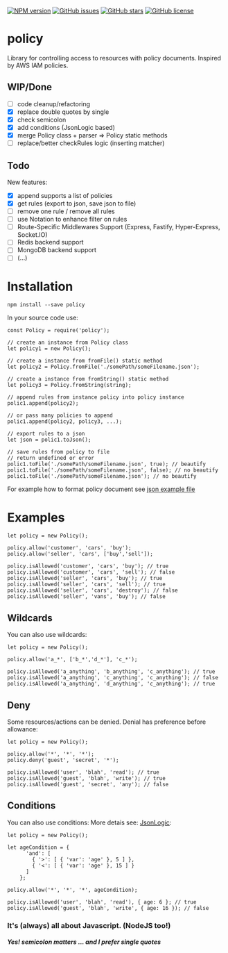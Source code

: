 <div align="left">

[![NPM version](https://img.shields.io/github/package-json/v/h2atecnologia/node-policy/master.svg?style=flat)](https://github.com/h2atecnologia/node-policy)
[![GitHub issues](https://img.shields.io/github/issues/h2atecnologia/node-policy)](https://github.com/h2atecnologia/node-policy/issues)
[![GitHub stars](https://img.shields.io/github/stars/h2atecnologia/node-policy)](https://github.com/h2atecnologia/node-policy/stargazers)
[![GitHub license](https://img.shields.io/github/license/h2atecnologia/node-policy)](https://github.com/h2atecnologia/node-policy/blob/master/LICENSE)

</div>

# policy

Library for controlling access to resources with policy documents. Inspired by AWS IAM policies.

## WIP/Done

- [ ] code cleanup/refactoring
- [X] replace double quotes by single
- [X] check semicolon
- [x] add conditions (JsonLogic based)
- [x] merge Policy class + parser => Policy static methods
- [ ] replace/better checkRules logic (inserting matcher)

## Todo

New features:
- [x] append supports a list of policies
- [x] get rules (export to json, save json to file)
- [ ] remove one rule / remove all rules
- [ ] use Notation to enhance filter on rules
- [ ] Route-Specific Middlewares Support (Express, Fastify, Hyper-Express, Socket.IO)
- [ ] Redis backend support
- [ ] MongoDB backend support
- [ ] (...)

# Installation

```
npm install --save policy
```

In your source code use:
```
const Policy = require('policy');

// create an instance from Policy class
let policy1 = new Policy();

// create a instance from fromFile() static method
let policy2 = Policy.fromFile('./somePath/someFilename.json');

// create a instance from fromString() static method
let policy3 = Policy.fromString(string);

// append rules from instance policy into policy instance
polic1.append(policy2);

// or pass many policies to append
polic1.append(policy2, policy3, ...);

// export rules to a json
let json = polic1.toJson();

// save rules from policy to file
// return undefined or error
polic1.toFile('./somePath/someFilename.json', true); // beautify
polic1.toFile('./somePath/someFilename.json', false); // no beautify
polic1.toFile('./somePath/someFilename.json'); // no beautify
```

For example how to format policy document see [json example file](https://github.com/h2atecnologia/node-policy/blob/master/test/example.policy.json)

# Examples

```
let policy = new Policy();

policy.allow('customer', 'cars', 'buy');
policy.allow('seller', 'cars', ['buy','sell']);

policy.isAllowed('customer', 'cars', 'buy'); // true
policy.isAllowed('customer', 'cars', 'sell'); // false
policy.isAllowed('seller', 'cars', 'buy'); // true
policy.isAllowed('seller', 'cars', 'sell'); // true
policy.isAllowed('seller', 'cars', 'destroy'); // false
policy.isAllowed('seller', 'vans', 'buy'); // false

```

## Wildcards
You can also use wildcards:
```
let policy = new Policy();

policy.allow('a_*', ['b_*','d_*'], 'c_*');

policy.isAllowed('a_anything', 'b_anything', 'c_anything'); // true
policy.isAllowed('a_anything', 'c_anything', 'c_anything'); // false
policy.isAllowed('a_anything', 'd_anything', 'c_anything'); // true
```

## Deny
Some resources/actions can be denied. Denial has preference before allowance:
```
let policy = new Policy();

policy.allow('*', '*', '*');
policy.deny('guest', 'secret', '*');

policy.isAllowed('user', 'blah', 'read'); // true
policy.isAllowed('guest', 'blah', 'write'); // true
policy.isAllowed('guest', 'secret', 'any'); // false
```

## Conditions
You can also use conditions: More detais see: [JsonLogic](https://github.com/jwadhams/json-logic-js/):
```
let policy = new Policy();

let ageCondition = {
      'and': [
        { '>': [ { 'var': 'age' }, 5 ] },
        { '<': [ { 'var': 'age' }, 15 ] }
      ]
    };

policy.allow('*', '*', '*', ageCondition);

policy.isAllowed('user', 'blah', 'read'), { age: 6 }; // true
policy.isAllowed('guest', 'blah', 'write', { age: 16 }); // false
```

### It's (always) all about Javascript. (NodeJS too!)

##### *Yes! semicolon matters ... and I prefer single quotes*

